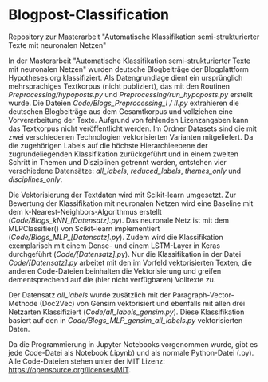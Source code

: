 # Blogpost-Classification
Repository zur Masterarbeit "Automatische Klassifikation semi-strukturierter Texte mit neuronalen Netzen"

In der Masterarbeit "Automatische Klassifikation semi-strukturierter Texte mit neuronalen Netzen" wurden deutsche Blogbeiträge der Blogplattform Hypotheses.org klassifiziert. Als Datengrundlage dient ein ursprünglich mehrsprachiges Textkorpus (nicht publiziert), das mit den Routinen *Preprocessing/hypoposts.py* und *Preprocessing/run_hypoposts.py* erstellt wurde. Die Dateien *Code/Blogs_Preprocessing_I / II.py* extrahieren die deutschen Blogbeiträge aus dem Gesamtkorpus und vollziehen eine Vorverarbeitung der Texte. Aufgrund von fehlenden Lizenzangaben kann das Textkorpus nicht veröffentlicht werden. Im Ordner Datasets sind die mit zwei verschiedenen Technologien vektorisierten Varianten mitgeliefert. Da die zugehörigen Labels auf die höchste Hierarchieebene der zugrundeliegenden Klassifikation zurückgeführt und in einem zweiten Schritt in Themen und Disziplinen getrennt werden, entstehen vier verschiedene Datensätze: *all_labels*, *reduced_labels*, *themes_only* und *disciplines_only*. 

Die Vektorisierung der Textdaten wird mit Scikit-learn umgesetzt. Zur Bewertung der Klassifikation mit neuronalen Netzen wird eine Baseline mit dem k-Nearest-Neighbors-Algorithmus erstellt (*Code/Blogs_kNN_[Datensatz].py*). Das neuronale Netz ist mit dem MLPClassifier() von Scikit-learn implementiert (*Code/Blogs_MLP_[Datensatz].py*). Zudem wird die Klassifikation exemplarisch mit einem Dense- und einem LSTM-Layer in Keras durchgeführt (*Code/[Datensatz].py*). Nur die Klassifikation in der Datei *Code/[Datensatz].py* arbeitet mit den im Vorfeld vektorisierten Texten, die anderen Code-Dateien beinhalten die Vektorisierung und greifen dementsprechend auf die (hier nicht verfügbaren) Volltexte zu. 

Der Datensatz *all_labels* wurde zusätzlich mit der Paragraph-Vector-Methode (Doc2Vec) von Gensim vektorisiert und ebenfalls mit allen drei Netzarten Klassifiziert (*Code/all_labels_gensim.py*). Diese Klassifikation basiert auf den in *Code/Blogs_MLP_gensim_all_labels.py* vektorisierten Daten.

Da die Programmierung in Jupyter Notebooks vorgenommen wurde, gibt es jede Code-Datei als Notebook (.ipynb) und als normale Python-Datei (.py). Alle Code-Dateien stehen unter der MIT Lizenz: https://opensource.org/licenses/MIT.

